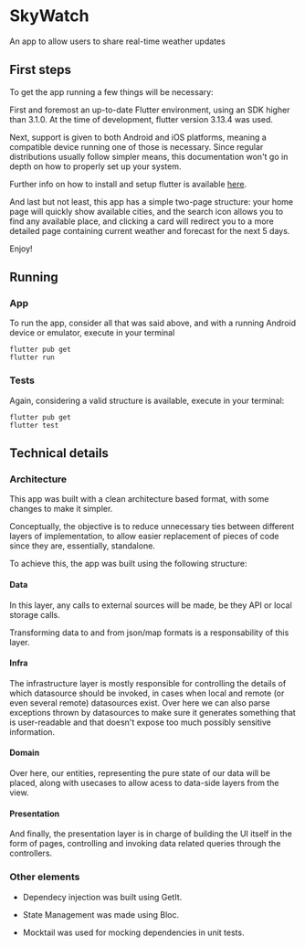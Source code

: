 # SkyWatch
An app to allow users to share real-time weather updates

## First steps

To get the app running a few things will be necessary:

First and foremost an up-to-date Flutter environment, using an SDK higher than 3.1.0. At the time of development, flutter version 3.13.4 was used.

Next, support is given to both Android and iOS platforms, meaning a compatible device running one of those is necessary. Since regular distributions usually follow simpler means,
this documentation won't go in depth on how to properly set up your system.

Further info on how to install and setup flutter is available [here](https://docs.flutter.dev/get-started/install).

And last but not least, this app has a simple two-page structure: your home page will quickly show available cities, and the search icon allows you to find any available place, and clicking a card will redirect you to a more detailed page containing current weather and forecast for the next 5 days.

Enjoy!

## Running
### App
To run the app, consider all that was said above, and with a running Android device or emulator, execute in your terminal

```
flutter pub get
flutter run
```


### Tests
Again, considering a valid structure is available, execute in your terminal:

```
flutter pub get
flutter test
```

## Technical details
### Architecture
This app was built with a clean architecture based format, with some changes to make it simpler.

Conceptually, the objective is to reduce unnecessary ties between different layers of implementation, to
allow easier replacement of pieces of code since they are, essentially, standalone.

To achieve this, the app was built using the following structure:

#### Data
In this layer, any calls to external sources will be made, be they API or local storage calls. 

Transforming data to and from json/map formats is a responsability of this layer.

#### Infra
The infrastructure layer is mostly responsible for controlling the details of which datasource should be invoked,
in cases when local and remote (or even several remote) datasources exist. Over here we can also parse exceptions 
thrown by datasources to make sure it generates something that is user-readable and that doesn't expose too much
possibly sensitive information.

#### Domain
Over here, our entities, representing the pure state of our data will be placed, along with usecases to allow
acess to data-side layers from the view. 

#### Presentation
And finally, the presentation layer is in charge of building the UI itself in the form of pages, controlling and 
invoking data related queries through the controllers. 

### Other elements
- Dependecy injection was built using GetIt.

- State Management was made using Bloc.

- Mocktail was used for mocking dependencies in unit tests.

